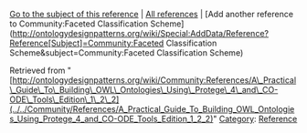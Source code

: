 [Go to the subject of this reference](../../Community/Faceted_Classification_Scheme "Community:Faceted Classification Scheme") | [All references](../../Community/References.1 "Community:References") | [Add another reference to Community:Faceted Classification Scheme](http://ontologydesignpatterns.org/wiki/Special:AddData/Reference?Reference[Subject]=Community:Faceted Classification Scheme&subject=Community:Faceted Classification Scheme)


Retrieved from "[http://ontologydesignpatterns.org/wiki/Community:References/A\_Practical\_Guide\_To\_Building\_OWL\_Ontologies\_Using\_Protege\_4\_and\_CO-ODE\_Tools\_Edition\_1\_2\_2](../../Community/References/A_Practical_Guide_To_Building_OWL_Ontologies_Using_Protege_4_and_CO-ODE_Tools_Edition_1_2_2)"
 [Category](http://ontologydesignpatterns.org/wiki/Special:Categories "Special:Categories"): [Reference](../../Category/Reference "Category:Reference")